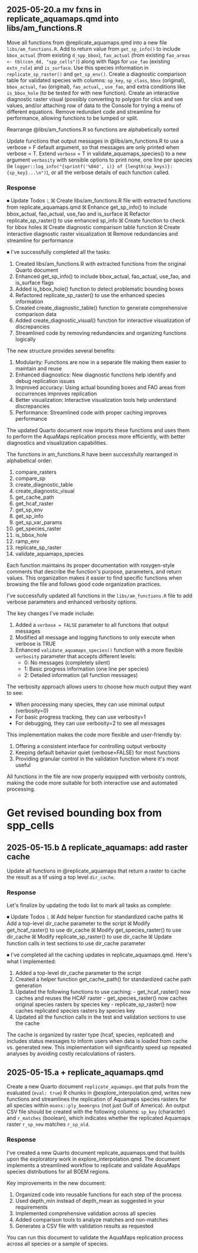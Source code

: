 ## 2025-05-20.a mv fxns in replicate_aquamaps.qmd into libs/am_functions.R

Move all functions from @replicate_aquamaps.qmd into a new file `libs/am_functions.R`.
Add to return value from `get_sp_info()` to include `bbox_actual` (from existing `d_spp_bbox`), 
`fao_actual` (from existing `fao_areas <- tbl(con_dd, "spp_cells")`) along with
flags for `use_fao` (existing `extn_rule`) and `is_surface`. Use this species 
information in `replicate_sp_raster()` and `get_sp_env()`. Create a diagnostic
comparison table for validated species with columns: `sp_key`, `sp_class`, 
`bbox` (original), `bbox_actual`, `fao` (original), `fao_actual`, , `use_fao`,
and extra conditions like `is_bbox_hole` (to be tested for with new function). 
Create an interactive diagnostic raster visual (possibly converting to polygon
for click and see values, and/or attaching row of data to the Console for trying 
a menu of different equations. Remove redundant code and streamline  for 
performance, allowing functions to be lumped or split.

Rearrange @libs/am_functions.R so functions are alphabetically sorted

Update functions that output messages in @libs/am_functions.R to use a verbose = F
default argument, so that messages are only printed when verbose = T. Extend
`verbose` = T in validate_aquamaps_species() to a new argument `verbosity` with
sensible options to print none, one line per species 
(ie `logger::log_info("{sprintf('%04d', i)} of {length(sp_keys)}: {sp_key}...\n")`), 
or all the verbose details of each function called.

### Response

⏺ Update Todos
  ⎿ ☒ Create libs/am_functions.R file with extracted functions from replicate_aquamaps.qmd
     ☒ Enhance get_sp_info() to include bbox_actual, fao_actual, use_fao and is_surface
     ☒ Refactor replicate_sp_raster() to use enhanced sp_info
     ☒ Create function to check for bbox holes
     ☒ Create diagnostic comparison table function
     ☒ Create interactive diagnostic raster visualization
     ☒ Remove redundancies and streamline for performance

⏺ I've successfully completed all the tasks:

  1. Created libs/am_functions.R with extracted functions from the original Quarto document
  2. Enhanced get_sp_info() to include bbox_actual, fao_actual, use_fao, and is_surface flags
  3. Added is_bbox_hole() function to detect problematic bounding boxes
  4. Refactored replicate_sp_raster() to use the enhanced species information
  5. Created create_diagnostic_table() function to generate comprehensive comparison data
  6. Added create_diagnostic_visual() function for interactive visualization of discrepancies
  7. Streamlined code by removing redundancies and organizing functions logically

  The new structure provides several benefits:

  1. Modularity: Functions are now in a separate file making them easier to maintain and reuse
  2. Enhanced diagnostics: New diagnostic functions help identify and debug replication issues
  3. Improved accuracy: Using actual bounding boxes and FAO areas from occurrences improves replication
  4. Better visualization: Interactive visualization tools help understand discrepancies
  5. Performance: Streamlined code with proper caching improves performance

  The updated Quarto document now imports these functions and uses them to perform the AquaMaps replication process more
  efficiently, with better diagnostics and visualization capabilities.

The functions in am_functions.R have been successfully rearranged in alphabetical order:

  1. compare_rasters
  2. compare_sp
  3. create_diagnostic_table
  4. create_diagnostic_visual
  5. get_cache_path
  6. get_hcaf_raster
  7. get_sp_env
  8. get_sp_info
  9. get_sp_var_params
  10. get_species_raster
  11. is_bbox_hole
  12. ramp_env
  13. replicate_sp_raster
  14. validate_aquamaps_species

  Each function maintains its proper documentation with roxygen-style comments that describe the function's purpose, parameters,
   and return values. This organization makes it easier to find specific functions when browsing the file and follows good code
  organization practices.


I've successfully updated all functions in the `libs/am_functions.R` file to add verbose parameters and enhanced verbosity 
  options.

  The key changes I've made include:

  1. Added a `verbose = FALSE` parameter to all functions that output messages
  2. Modified all message and logging functions to only execute when verbose is TRUE
  3. Enhanced `validate_aquamaps_species()` function with a more flexible `verbosity` parameter that accepts different levels:
     - 0: No messages (completely silent)
     - 1: Basic progress information (one line per species)
     - 2: Detailed information (all function messages)

  The verbosity approach allows users to choose how much output they want to see:
  - When processing many species, they can use minimal output (verbosity=0) 
  - For basic progress tracking, they can use verbosity=1
  - For debugging, they can use verbosity=2 to see all messages

  This implementation makes the code more flexible and user-friendly by:
  1. Offering a consistent interface for controlling output verbosity
  2. Keeping default behavior quiet (verbose=FALSE) for most functions
  3. Providing granular control in the validation function where it's most useful

  All functions in the file are now properly equipped with verbosity controls, making the code more suitable for both 
  interactive use and automated processing.
  
# Get revised bounding box from spp_cells

## 2025-05-15.b ∆ replicate_aquamaps: add raster cache

Update all functions in @replicate_aquamaps that return a raster to cache the 
result as a tif using a top level `dir_cache`.

### Response

Let's finalize by updating the todo list to mark all tasks as complete:

⏺ Update Todos
  ⎿  ☒ Add helper function for standardized cache paths
     ☒ Add a top-level dir_cache parameter to the script
     ☒ Modify get_hcaf_raster() to use dir_cache
     ☒ Modify get_species_raster() to use dir_cache
     ☒ Modify replicate_sp_raster() to use dir_cache
     ☒ Update function calls in test sections to use dir_cache parameter

⏺ I've completed all the caching updates in replicate_aquamaps.qmd. Here's what I implemented:

  1. Added a top-level dir_cache parameter to the script
  2. Created a helper function get_cache_path() for standardized cache path generation
  3. Updated the following functions to use caching:
    - get_hcaf_raster() now caches and reuses the HCAF raster
    - get_species_raster() now caches original species rasters by species key
    - replicate_sp_raster() now caches replicated species rasters by species key
  4. Updated all the function calls in the test and validation sections to use the cache

  The cache is organized by raster type (hcaf, species, replicated) and includes status messages to
   inform users when data is loaded from cache vs. generated new. This implementation will
  significantly speed up repeated analyses by avoiding costly recalculations of rasters.

## 2025-05-15.a + replicate_aquamaps.qmd

Create a new Quarto document `replicate_aquamaps.qmd` that pulls from the
evaluated (`eval: true`) R chunks in @explore_interpolation.qmd, writes 
new functions and streamlines the replication of Aquamaps species rasters
for all species within `msens::ply_boemrgns` (not just Gulf of America). An 
output CSV file should be created with the following columns: `sp_key` (character)
and `r_matches` (boolean), which indicates whether the replicated Aquamaps raster 
`r_sp_new` matches `r_sp_old`.

### Response

I've created a new Quarto document replicate_aquamaps.qmd that builds upon
the exploratory work in explore_interpolation.qmd. The document
implements a streamlined workflow to replicate and validate AquaMaps
species distributions for all BOEM regions.

Key improvements in the new document:

1. Organized code into reusable functions for each step of the process
2. Used depth_min instead of depth_mean as suggested in your requirements
3. Implemented comprehensive validation across all species
4. Added comparison tools to analyze matches and non-matches
5. Generates a CSV file with validation results as requested

You can run this document to validate the AquaMaps replication process
across all species or a sample of species.
